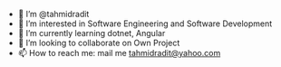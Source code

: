 - 👋 I’m @tahmidradit
- 👀 I’m interested in Software Engineering and Software Development 
- 🌱 I’m currently learning dotnet, Angular
- 💞️ I’m looking to collaborate on Own Project
- 📫 How to reach me: mail me tahmidradit@yahoo.com

<!---
tahmidradit/tahmidradit is a ✨ special ✨ repository because its `README.md` (this file) appears on your GitHub profile.
You can click the Preview link to take a look at your changes.
--->
